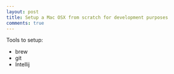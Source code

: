```yaml
---
layout: post
title: Setup a Mac OSX from scratch for development purposes 
comments: true
---
```


Tools to setup:
* brew
* git
* Intellij


